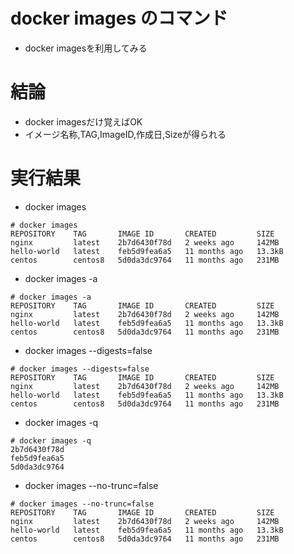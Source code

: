 # docker images のコマンド
- docker imagesを利用してみる

# 結論
- docker imagesだけ覚えばOK
- イメージ名称,TAG,ImageID,作成日,Sizeが得られる

# 実行結果
- docker images
```
# docker images
REPOSITORY    TAG       IMAGE ID       CREATED         SIZE
nginx         latest    2b7d6430f78d   2 weeks ago     142MB
hello-world   latest    feb5d9fea6a5   11 months ago   13.3kB
centos        centos8   5d0da3dc9764   11 months ago   231MB
```

- docker images -a
```
# docker images -a
REPOSITORY    TAG       IMAGE ID       CREATED         SIZE
nginx         latest    2b7d6430f78d   2 weeks ago     142MB
hello-world   latest    feb5d9fea6a5   11 months ago   13.3kB
centos        centos8   5d0da3dc9764   11 months ago   231MB
```
- docker images --digests=false
```
# docker images --digests=false
REPOSITORY    TAG       IMAGE ID       CREATED         SIZE
nginx         latest    2b7d6430f78d   2 weeks ago     142MB
hello-world   latest    feb5d9fea6a5   11 months ago   13.3kB
centos        centos8   5d0da3dc9764   11 months ago   231MB
```
- docker images -q
```
# docker images -q
2b7d6430f78d
feb5d9fea6a5
5d0da3dc9764
```
- docker images --no-trunc=false
```
# docker images --no-trunc=false
REPOSITORY    TAG       IMAGE ID       CREATED         SIZE
nginx         latest    2b7d6430f78d   2 weeks ago     142MB
hello-world   latest    feb5d9fea6a5   11 months ago   13.3kB
centos        centos8   5d0da3dc9764   11 months ago   231MB
```
